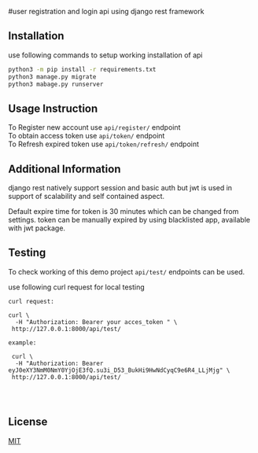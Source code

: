 #user registration and login api using django rest framework

## Installation

use following commands to setup working installation of api

```bash
python3 -m pip install -r requirements.txt
python3 manage.py migrate
python3 mabage.py runserver
```



## Usage Instruction


To Register new account use  ``` api/register/ ``` endpoint <br/>
To obtain access token use ```api/token/``` endpoint <br/>
To Refresh expired token use ```api/token/refresh/``` endpoint <br/>

 
## Additional Information
django rest natively support session and basic auth but jwt is used in support of scalability and self contained aspect.

Default expire time for token is 30 minutes which can be changed from settings. token can be manually expired by using blacklisted app, available with jwt package.

## Testing
To check working of this demo project ```api/test/``` endpoints can be used. 


use following curl request for local testing

```
curl request: 

curl \
  -H "Authorization: Bearer your acces_token " \
 http://127.0.0.1:8000/api/test/

example:

 curl \
  -H "Authorization: Bearer eyJ0eXY3NmM0NmY0YjOjE3fQ.su3i_D53_BukHi9HwNdCyqC9e6R4_LLjMjg" \
 http://127.0.0.1:8000/api/test/




```


## License
[MIT](https://choosealicense.com/licenses/mit/)
